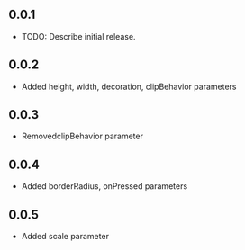 ## 0.0.1

* TODO: Describe initial release.

## 0.0.2

* Added height, width, decoration, clipBehavior parameters

## 0.0.3

* RemovedclipBehavior parameter

## 0.0.4

* Added borderRadius, onPressed parameters

## 0.0.5

* Added scale parameter
